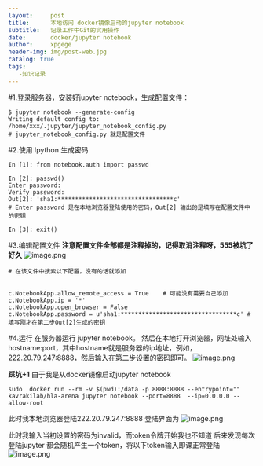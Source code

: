 ```yaml
---
layout:     post
title:      本地访问 docker镜像启动的jupyter notebook
subtitle:   记录工作中Git的实用操作
date:       docker/jupyter notebook
author:     xpgege
header-img: img/post-web.jpg
catalog: true
tags:
   -知识记录
---
```


#1.登录服务器，安装好jupyter notebook，生成配置文件：

```
$ jupyter notebook --generate-config
Writing default config to: /home/xxx/.jupyter/jupyter_notebook_config.py
# jupyter_notebook_config.py 就是配置文件
```

#2.使用 Ipython 生成密码
```
In [1]: from notebook.auth import passwd

In [2]: passwd()
Enter password:
Verify password:
Out[2]: 'sha1:*********************************c'
# Enter password 是在本地浏览器登陆使用的密码，Out[2] 输出的是填写在配置文件中的密钥

In [3]: exit()
```

#3.编辑配置文件
**注意配置文件全部都是注释掉的，记得取消注释呀，555被坑了好久**
![image.png](https://i.loli.net/2021/06/26/EO6aQu9HTqFkhyd.png)
```
# 在该文件中搜索以下配置，没有的话就添加


c.NotebookApp.allow_remote_access = True    # 可能没有需要自己添加
c.NotebookApp.ip = '*'
c.NotebookApp.open_browser = False
c.NotebookApp.password = u'sha1:*********************************c' # 填写刚才在第二步Out[2]生成的密钥
```

#4.运行
在服务器运行 jupyter notebook。 然后在本地打开浏览器，网址处输入hostname:port，其中hostname就是服务器的ip地址，例如，222.20.79.247:8888，然后输入在第二步设置的密码即可。
![image.png](https://i.loli.net/2021/06/26/f1Awt9XR3VmOsqa.png)

**踩坑+1**
由于我是从docker镜像启动jupyter notebook
```
sudo  docker run --rm -v $(pwd):/data -p 8888:8888 --entrypoint="" kavrakilab/hla-arena jupyter notebook --port=8888  --ip=0.0.0.0 --allow-root
```
此时我本地浏览器登陆222.20.79.247:8888
登陆界面为
![image.png](https://i.loli.net/2021/06/26/LeVJYUDXE4QK2vR.png)

此时我输入当初设置的密码为invalid，而token令牌开始我也不知道
后来发现每次登陆jupyter 都会随机产生一个token，将以下token输入即课正常登陆
![image.png](https://i.loli.net/2021/06/26/va2Npd8YkoUgKMC.png)